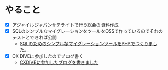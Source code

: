 # やること
- [x] アジャイルジャパンサテライトで行う総会の資料作成
- [x] SQLのシンプルなマイグレーションをツールをOSSで作っているのでそれのテストとできれば公開
  - [SQLのためのシンプルなマイグレーションツールをPHPでつくりました。](https://github.com/Arakaki-Yuji/mig)
- [x] CX DIVEに参加したのでブログ書く
  - [CXDIVEに参加したブログを書きました](http://arakaji.hatenablog.com/entry/2018/09/13/112436)



